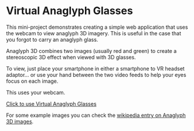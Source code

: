 # Virtual Anaglyph Glasses

This mini-project demonstrates creating a simple web application that uses the webcam to view anaglyph 3D imagery. 
This is useful in the case that you forgot to carry an anaglyph glass.

Anaglyph 3D combines two images (usually red and green) to create a stereoscopic 3D effect when viewed with 3D glasses.

To view, just place your smartphone in either a smartphone to VR headset adaptor... 
or use your hand between the two video feeds to help your eyes focus on each image.

This uses your webcam.

[Click to use Virtual Anaglyph Glasses](https://mofosyne.github.io/AnaglyphGlasses/)

For some example images you can check the [wikipedia entry on Anaglyph 3D images](https://en.wikipedia.org/wiki/Anaglyph_3D).
